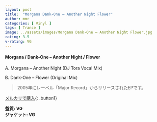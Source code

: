 ```yaml
---
layout: post
title:  "Morgana Dank-One – Another Night Flower"
author: mmr
categories: [ Vinyl ]
tags: [ Trance ]
image: ../assets/images/Morgana Dank-One – Another Night Flower.jpg
rating: 3.5
v-rating: VG
---
```


#### Morgana / Dank-One – Another Night / Flower

A. Morgana – Another Night (DJ Tora Vocal Mix)

B. Dank-One – Flower (Original Mix)

> 2005年にレーベル「Major Record」からリリースされたEPです。

[メルカリで購入](https://jp.mercari.com/item/m79733444581){: .button1}

<div class="mt-4 mb-4 d-flex align-items-center">
<strong class="mr-1">盤質: VG</strong>
</div>
<div class="mt-4 mb-4 d-flex align-items-center">
<strong class="mr-1">ジャケット: VG</strong>
</div>
